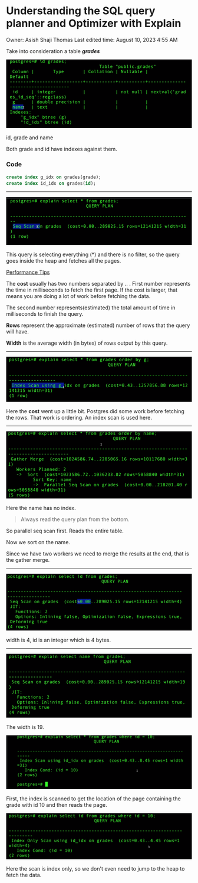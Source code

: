 # Understanding the SQL query planner and Optimizer with Explain

Owner: Asish Shaji Thomas
Last edited time: August 10, 2023 4:55 AM

Take into consideration a table ***grades***

![Untitled](Understanding%20the%20SQL%20query%20planner%20and%20Optimizer%20%2036da221766b4401688dbc08642784a90/Untitled.png)

id, grade and name

Both grade and id have indexes against them.

### Code

```sql
create index g_idx on grades(grade);
create index id_idx on grades(id);
```

---

![Untitled](Understanding%20the%20SQL%20query%20planner%20and%20Optimizer%20%2036da221766b4401688dbc08642784a90/Untitled%201.png)

This query is selecting everything (*) and there is no filter, so the query goes inside the heap and fetches all the pages.

[Performance Tips](https://www.postgresql.org/docs/8.1/performance-tips.html#USING-EXPLAIN)

The **cost** usually has two numbers separated by .. . First number represents the time in milliseconds to fetch the first page. If the cost is larger, that means you are doing a lot of work before fetching the data.

The second number represents(estimated) the total amount of time in milliseconds to finish the query.

**Rows** represent the approximate (estimated) number of rows that the query will have. 

**Width** is the average width (in bytes) of rows output by this query.

---

![Untitled](Understanding%20the%20SQL%20query%20planner%20and%20Optimizer%20%2036da221766b4401688dbc08642784a90/Untitled%202.png)

Here the **cost** went up a little bit. Postgres did some work before fetching the rows. That work is ordering. An index scan is used here.

---

![Untitled](Understanding%20the%20SQL%20query%20planner%20and%20Optimizer%20%2036da221766b4401688dbc08642784a90/Untitled%203.png)

Here the name has no index.

> Always read the query plan from the bottom.
> 

So parallel seq scan first. Reads the entire table. 

Now we sort on the name. 

Since we have two workers we need to merge the results at the end, that is the gather merge.

---

![Untitled](Understanding%20the%20SQL%20query%20planner%20and%20Optimizer%20%2036da221766b4401688dbc08642784a90/Untitled%204.png)

width is 4, id is an integer which is 4 bytes.

---

![Untitled](Understanding%20the%20SQL%20query%20planner%20and%20Optimizer%20%2036da221766b4401688dbc08642784a90/Untitled%205.png)

The width is 19. 

![Untitled](Understanding%20the%20SQL%20query%20planner%20and%20Optimizer%20%2036da221766b4401688dbc08642784a90/Untitled%206.png)

First, the index is scanned to get the location of the page containing the grade with id 10 and then reads the page. 

![Untitled](Understanding%20the%20SQL%20query%20planner%20and%20Optimizer%20%2036da221766b4401688dbc08642784a90/Untitled%207.png)

Here the scan is index only, so we don't even need to jump to the heap to fetch the data.